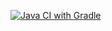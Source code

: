 [![Java CI with Gradle](https://github.com/IrinaRakova/homeworkAQA3/actions/workflows/gradle.yml/badge.svg)](https://github.com/IrinaRakova/homeworkAQA3/actions/workflows/gradle.yml)
